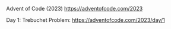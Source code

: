 Advent of Code (2023) 
https://adventofcode.com/2023

Day 1: Trebuchet
Problem: https://adventofcode.com/2023/day/1
